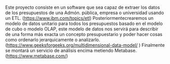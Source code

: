 Este proyecto consiste en un software que sea capaz de extraer los datos de los presupuestos de una Admón. pública, empresa o universidad usando un ETL. (https://www.ibm.com/topics/etl)
Posteriormentecrearemos un modelo de datos unitario para todos los presupuestos basado en el modelo de cubo o modelo OLAP, este modelo de datos nos servirá para describir de una forma más exacta un concepto presupuestario y poder hacer cosas como ordenarlo jerarquicamente o analizarlo. (https://www.geeksforgeeks.org/multidimensional-data-model/ )
Finalmente se montará un servicio de análisis encima metiendo Metabase. (https://www.metabase.com/)
